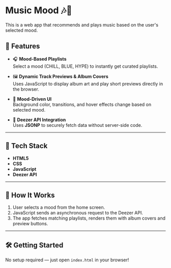 # Music Mood 🎶🥴
This is a web app that recommends and plays music based on the user's selected mood.

## 🌟 Features

- 🎧 **Mood-Based Playlists**  
  Select a mood (CHILL, BLUE, HYPE) to instantly get curated playlists.

- 🖼️ **Dynamic Track Previews & Album Covers**  
  Uses JavaScript to display album art and play short previews directly in the browser.

- 🎨 **Mood-Driven UI**  
  Background color, transitions, and hover effects change based on selected mood.

- 🔁 **Deezer API Integration**  
  Uses **JSONP** to securely fetch data without server-side code.

---

## 🚀 Tech Stack

- **HTML5**
- **CSS**
- **JavaScript**
- **Deezer API**

---

## 🧠 How It Works

1. User selects a mood from the home screen.
2. JavaScript sends an asynchronous request to the Deezer API.
3. The app fetches matching playlists, renders them with album covers and preview buttons.

---

## 🛠️ Getting Started

No setup required — just open `index.html` in your browser!
